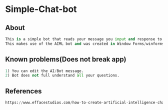 # Simple-Chat-bot

## About
```python
This is a simple bot that reads your message you input and response to your message.
This makes use of the AIML bot and was created in Window Forms/winforms.
```

## Known problems(Does not break app)
```python
1) You can edit the AI/Bot message.
2) Bot does not full understand all your questions.
```
## References
```python
https://www.effacestudios.com/how-to-create-artificial-intelligence-chatbot/
```
